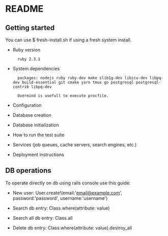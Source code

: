 # README

## Getting started
You can use $ fresh-install.sh if using a fresh system install.

* Ruby version

        ruby 2.3.1

* System dependencies

        packages: nodejs ruby ruby-dev make zlib1g-dev libicu-dev libpq-dev build-essential git cmake yarn tmux go postgresql postgresql-contrib libpq-dev

        Overmind is usefull to execute procfile.

* Configuration

* Database creation

* Database initialization

* How to run the test suite

* Services (job queues, cache servers, search engines, etc.)

* Deployment instructions

## DB operations

To operate directly on db using rails console use this guide:

* New user: User.create!(email:'email@example.com',  password:'password', username:'username')

* Search db entry: Class.where(attribute: value)

* Search all db entry: Class.all

* Delete db entry: Class.where(attribute: value).destroy_all
 